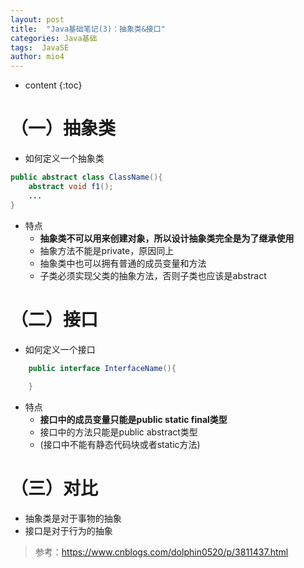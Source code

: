 ```yaml
---
layout: post
title:  "Java基础笔记(3)：抽象类&接口"
categories: Java基础
tags:  JavaSE
author: mio4
---
```


* content
{:toc}



# （一）抽象类

 - 如何定义一个抽象类

```java 
public abstract class ClassName(){
	abstract void f1();
	...
}
```

 - 特点
	 - **抽象类不可以用来创建对象，所以设计抽象类完全是为了继承使用**
	 - 抽象方法不能是private，原因同上
	 - 抽象类中也可以拥有普通的成员变量和方法
	 - 子类必须实现父类的抽象方法，否则子类也应该是abstract

# （二）接口

 - 如何定义一个接口

```java 
	public interface InterfaceName(){
	
	}
```

 - 特点
	 - **接口中的成员变量只能是public static final类型**
	 - 接口中的方法只能是public abstract类型
	 - (接口中不能有静态代码块或者static方法)

# （三）对比

 - 抽象类是对于事物的抽象
 - 接口是对于行为的抽象

>参考：https://www.cnblogs.com/dolphin0520/p/3811437.html
